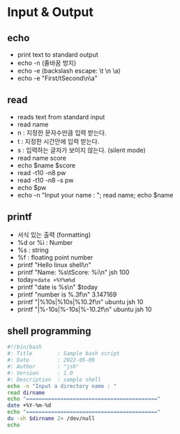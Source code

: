 # Input & Output

## echo

- print text to standard output
- echo -n (줄바꿈 방지)
- echo -e (backslash escape: \t \n \a)
- echo -e "First/tSecond\n\a"

## read

- reads text from standard input
- read name
- n : 지정한 문자수만큼 입력 받는다.
- t : 지정한 시간안에 입력 받는다.
- s : 입력하는 글자가 보이지 않는다. (silent mode)
- read name score
- echo $name $score
- read -t10 -n8 pw
- read -t10 -n8 -s pw
- echo $pw
- echo -n "Input your name : "; read name; echo $name

## printf

- 서식 있는 출력 (formatting)
- %d or %i : Number
- %s : string
- %f : floating point number
- printf "Hello linux shell\n"
- printf "Name: %s\tScore: %i\n" jsh 100
- today=`date +%Y%m%d`
- printf "date is %s\n" $today
- printf "number is %.3f\n" 3.147169
- printf "|%10s|%10s|%10.2f\n" ubuntu jsh 10
- printf "|%-10s|%-10s|%-10.2f\n" ubuntu jsh 10

## shell programming

```bash
#!/bin/bash
#: Title        : Sample bash script
#: Date         : 2022-05-09
#: Author       : "jsh"
#: Version      : 1.0
#: Description  : sample shell
echo -n "Input a directory name : "
read dirname
echo "=========================================="
date +%Y-%m-%d
echo "=========================================="
du -sh $dirname 2> /dev/null
echo
```
